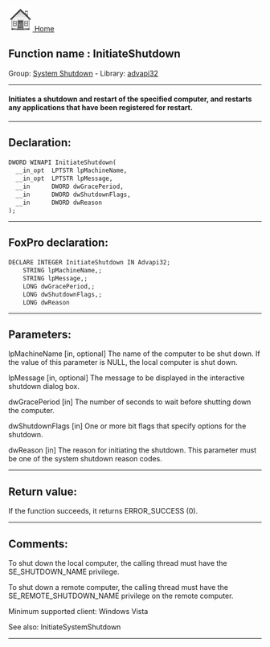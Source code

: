 [<img src="../../images/home.png"> Home ](https://github.com/VFPX/Win32API)  

## Function name : InitiateShutdown
Group: [System Shutdown](../../functions_group.md#System_Shutdown)  -  Library: [advapi32](../../Libraries.md#advapi32)  
***  


#### Initiates a shutdown and restart of the specified computer, and restarts any applications that have been registered for restart.
***  


## Declaration:
```foxpro  
DWORD WINAPI InitiateShutdown(
  __in_opt  LPTSTR lpMachineName,
  __in_opt  LPTSTR lpMessage,
  __in      DWORD dwGracePeriod,
  __in      DWORD dwShutdownFlags,
  __in      DWORD dwReason
);  
```  
***  


## FoxPro declaration:
```foxpro  
DECLARE INTEGER InitiateShutdown IN Advapi32;
	STRING lpMachineName,;
	STRING lpMessage,;
	LONG dwGracePeriod,;
	LONG dwShutdownFlags,;
	LONG dwReason  
```  
***  


## Parameters:
lpMachineName [in, optional]
The name of the computer to be shut down. If the value of this parameter is NULL, the local computer is shut down.

lpMessage [in, optional]
The message to be displayed in the interactive shutdown dialog box.

dwGracePeriod [in]
The number of seconds to wait before shutting down the computer.

dwShutdownFlags [in]
One or more bit flags that specify options for the shutdown.

dwReason [in]
The reason for initiating the shutdown. This parameter must be one of the system shutdown reason codes.  
***  


## Return value:
If the function succeeds, it returns ERROR_SUCCESS (0).  
***  


## Comments:
To shut down the local computer, the calling thread must have the SE_SHUTDOWN_NAME privilege.   
  
To shut down a remote computer, the calling thread must have the SE_REMOTE_SHUTDOWN_NAME privilege on the remote computer.  
  
Minimum supported client: Windows Vista  
  
See also: InitiateSystemShutdown   
  
***  

